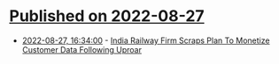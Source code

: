 # [Published on 2022-08-27](index.md)

* [2022-08-27, 16:34:00](https://yro.slashdot.org/story/22/08/26/1854217/india-railway-firm-scraps-plan-to-monetize-customer-data-following-uproar?utm_source=rss1.0mainlinkanon&utm_medium=feed) - [India Railway Firm Scraps Plan To Monetize Customer Data Following Uproar](https://yro.slashdot.org/story/22/08/26/1854217/india-railway-firm-scraps-plan-to-monetize-customer-data-following-uproar?utm_source=rss1.0mainlinkanon&utm_medium=feed)
